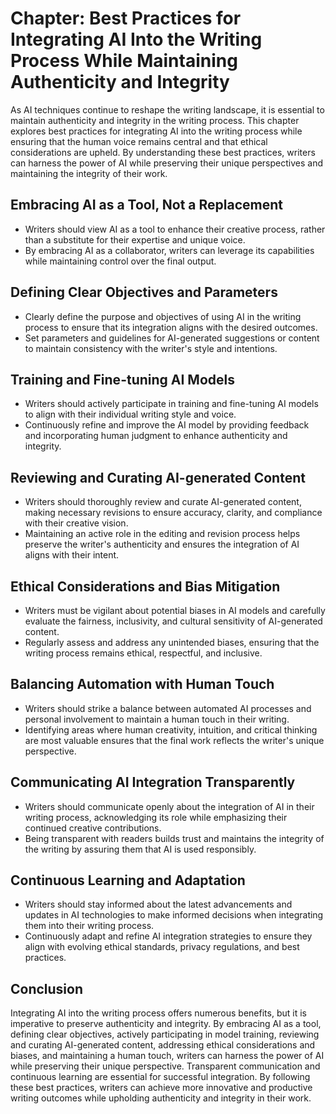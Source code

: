 Chapter: Best Practices for Integrating AI Into the Writing Process While Maintaining Authenticity and Integrity
================================================================================================================

As AI techniques continue to reshape the writing landscape, it is essential to maintain authenticity and integrity in the writing process. This chapter explores best practices for integrating AI into the writing process while ensuring that the human voice remains central and that ethical considerations are upheld. By understanding these best practices, writers can harness the power of AI while preserving their unique perspectives and maintaining the integrity of their work.

Embracing AI as a Tool, Not a Replacement
-----------------------------------------

* Writers should view AI as a tool to enhance their creative process, rather than a substitute for their expertise and unique voice.
* By embracing AI as a collaborator, writers can leverage its capabilities while maintaining control over the final output.

Defining Clear Objectives and Parameters
----------------------------------------

* Clearly define the purpose and objectives of using AI in the writing process to ensure that its integration aligns with the desired outcomes.
* Set parameters and guidelines for AI-generated suggestions or content to maintain consistency with the writer's style and intentions.

Training and Fine-tuning AI Models
----------------------------------

* Writers should actively participate in training and fine-tuning AI models to align with their individual writing style and voice.
* Continuously refine and improve the AI model by providing feedback and incorporating human judgment to enhance authenticity and integrity.

Reviewing and Curating AI-generated Content
-------------------------------------------

* Writers should thoroughly review and curate AI-generated content, making necessary revisions to ensure accuracy, clarity, and compliance with their creative vision.
* Maintaining an active role in the editing and revision process helps preserve the writer's authenticity and ensures the integration of AI aligns with their intent.

Ethical Considerations and Bias Mitigation
------------------------------------------

* Writers must be vigilant about potential biases in AI models and carefully evaluate the fairness, inclusivity, and cultural sensitivity of AI-generated content.
* Regularly assess and address any unintended biases, ensuring that the writing process remains ethical, respectful, and inclusive.

Balancing Automation with Human Touch
-------------------------------------

* Writers should strike a balance between automated AI processes and personal involvement to maintain a human touch in their writing.
* Identifying areas where human creativity, intuition, and critical thinking are most valuable ensures that the final work reflects the writer's unique perspective.

Communicating AI Integration Transparently
------------------------------------------

* Writers should communicate openly about the integration of AI in their writing process, acknowledging its role while emphasizing their continued creative contributions.
* Being transparent with readers builds trust and maintains the integrity of the writing by assuring them that AI is used responsibly.

Continuous Learning and Adaptation
----------------------------------

* Writers should stay informed about the latest advancements and updates in AI technologies to make informed decisions when integrating them into their writing process.
* Continuously adapt and refine AI integration strategies to ensure they align with evolving ethical standards, privacy regulations, and best practices.

Conclusion
----------

Integrating AI into the writing process offers numerous benefits, but it is imperative to preserve authenticity and integrity. By embracing AI as a tool, defining clear objectives, actively participating in model training, reviewing and curating AI-generated content, addressing ethical considerations and biases, and maintaining a human touch, writers can harness the power of AI while preserving their unique perspective. Transparent communication and continuous learning are essential for successful integration. By following these best practices, writers can achieve more innovative and productive writing outcomes while upholding authenticity and integrity in their work.
